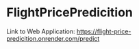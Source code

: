 # FlightPricePredicition

Link to Web Application: https://flight-price-predicition.onrender.com/predict

